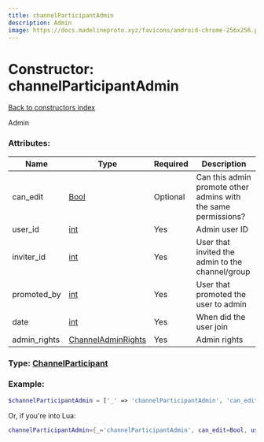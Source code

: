 ```yaml
---
title: channelParticipantAdmin
description: Admin
image: https://docs.madelineproto.xyz/favicons/android-chrome-256x256.png
---
```

# Constructor: channelParticipantAdmin  
[Back to constructors index](index.md)



Admin

### Attributes:

| Name     |    Type       | Required | Description |
|----------|---------------|----------|-------------|
|can\_edit|[Bool](../types/Bool.md) | Optional|Can this admin promote other admins with the same permissions?|
|user\_id|[int](../types/int.md) | Yes|Admin user ID|
|inviter\_id|[int](../types/int.md) | Yes|User that invited the admin to the channel/group|
|promoted\_by|[int](../types/int.md) | Yes|User that promoted the user to admin|
|date|[int](../types/int.md) | Yes|When did the user join|
|admin\_rights|[ChannelAdminRights](../types/ChannelAdminRights.md) | Yes|Admin rights|



### Type: [ChannelParticipant](../types/ChannelParticipant.md)


### Example:

```php
$channelParticipantAdmin = ['_' => 'channelParticipantAdmin', 'can_edit' => Bool, 'user_id' => int, 'inviter_id' => int, 'promoted_by' => int, 'date' => int, 'admin_rights' => ChannelAdminRights];
```  


Or, if you're into Lua:

```lua
channelParticipantAdmin={_='channelParticipantAdmin', can_edit=Bool, user_id=int, inviter_id=int, promoted_by=int, date=int, admin_rights=ChannelAdminRights}

```


